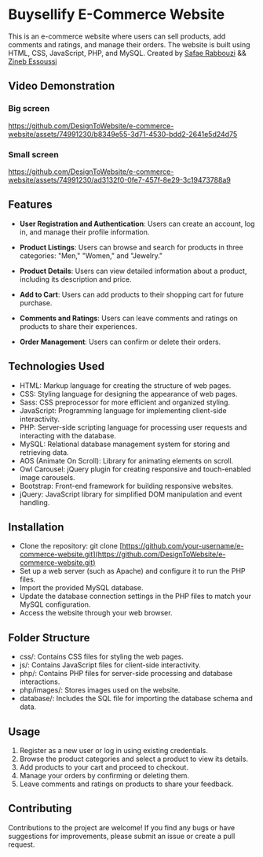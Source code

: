 # Buysellify E-Commerce Website
This is an e-commerce website where users can sell products, add comments and ratings, and manage their orders. The website is built using HTML, CSS, JavaScript, PHP, and MySQL.
Created by <a href="https://www.linkedin.com/in/safae-rabbouzi-b80621209/" target="_blank">Safae Rabbouzi</a> && <a href="https://www.linkedin.com/in/zineb-essoussi-5301581b6/" target="_blank">Zineb Essoussi </a>

## Video Demonstration

### Big screen

https://github.com/DesignToWebsite/e-commerce-website/assets/74991230/b8349e55-3d71-4530-bdd2-2641e5d24d75

### Small screen

https://github.com/DesignToWebsite/e-commerce-website/assets/74991230/ad3132f0-0fe7-457f-8e29-3c19473788a9

## Features

- **User Registration and Authentication**: Users can create an account, log in, and manage their profile information.

- **Product Listings**: Users can browse and search for products in three categories: "Men," "Women," and "Jewelry."

- **Product Details**: Users can view detailed information about a product, including its description and price.

- **Add to Cart**: Users can add products to their shopping cart for future purchase.

- **Comments and Ratings**: Users can leave comments and ratings on products to share their experiences.

- **Order Management**: Users can confirm or delete their orders.

## Technologies Used

- HTML: Markup language for creating the structure of web pages.
- CSS: Styling language for designing the appearance of web pages.
- Sass: CSS preprocessor for more efficient and organized styling.
- JavaScript: Programming language for implementing client-side interactivity.
- PHP: Server-side scripting language for processing user requests and interacting with the database.
- MySQL: Relational database management system for storing and retrieving data.
- AOS (Animate On Scroll): Library for animating elements on scroll.
- Owl Carousel: jQuery plugin for creating responsive and touch-enabled image carousels. 
- Bootstrap: Front-end framework for building responsive websites.
- jQuery: JavaScript library for simplified DOM manipulation and event handling.

## Installation

 - Clone the repository: git clone [https://github.com/your-username/e-commerce-website.git](https://github.com/DesignToWebsite/e-commerce-website.git)
 - Set up a web server (such as Apache) and configure it to run the PHP files.
 - Import the provided MySQL database.
 - Update the database connection settings in the PHP files to match your MySQL configuration.
 - Access the website through your web browser.

## Folder Structure

- css/: Contains CSS files for styling the web pages.
- js/: Contains JavaScript files for client-side interactivity.
- php/: Contains PHP files for server-side processing and database interactions.
- php/images/: Stores images used on the website.
- database/: Includes the SQL file for importing the database schema and data.

## Usage

1. Register as a new user or log in using existing credentials.
2. Browse the product categories and select a product to view its details.
3. Add products to your cart and proceed to checkout.
4. Manage your orders by confirming or deleting them.
5. Leave comments and ratings on products to share your feedback.

## Contributing

Contributions to the project are welcome! If you find any bugs or have suggestions for improvements, please submit an issue or create a pull request.
